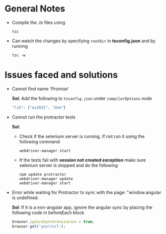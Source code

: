 # General Notes
* Compile the *.ts* files using 
    ```shell
    tsc
    ```
* Can watch the changes by specifying `rootDir` in **tsconfig.json** and by running
    ```shell
    tsc -w
    ```

# Issues faced and solutions
* Cannot find name 'Promise'

    **Sol**: 
    Add the following to `tsconfig.json` under `compilerOptions` node
    ```javascript
    "lib": ["es2015", "dom"]
    ```

* Cannot run the protractor tests

    **Sol**:
    * Check if the selenium server is running. If not run it using the following command
        ```shell
        webdriver-manager start
        ```
    * If the tests fail with **session not created exception** make sure selenium server is stopped and do the following
        ```shell
        npm update protractor
        webdriver-manager update
        webdriver-manager start
        ```
* Error while waiting for Protractor to sync with the page: "window.angular is undefined.

    **Sol**:
    If it is a non-angular app, ignore the angular sync by placing the following code in beforeEach block
    ```javascript
    browser.ignoreSynchronization = true;
    browser.get('your/url');
    ```